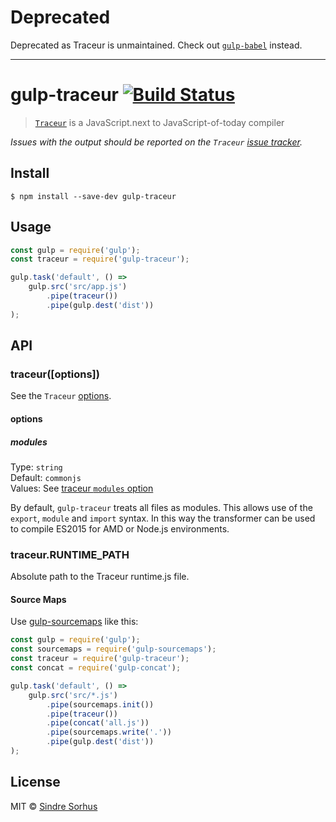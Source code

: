 # Deprecated

Deprecated as Traceur is unmaintained. Check out [`gulp-babel`](https://github.com/babel/gulp-babel) instead.

---

# gulp-traceur [![Build Status](https://travis-ci.org/sindresorhus/gulp-traceur.svg?branch=master)](https://travis-ci.org/sindresorhus/gulp-traceur)

> [`Traceur`](https://github.com/google/traceur-compiler) is a JavaScript.next to JavaScript-of-today compiler

*Issues with the output should be reported on the `Traceur` [issue tracker](https://github.com/google/traceur-compiler/issues).*


## Install

```
$ npm install --save-dev gulp-traceur
```


## Usage

```js
const gulp = require('gulp');
const traceur = require('gulp-traceur');

gulp.task('default', () =>
	gulp.src('src/app.js')
		.pipe(traceur())
		.pipe(gulp.dest('dist'))
);
```


## API

### traceur([options])

See the `Traceur` [options](https://github.com/google/traceur-compiler/issues/584).

#### options

##### modules

Type: `string`<br>
Default: `commonjs`<br>
Values: See [traceur `modules` option](https://github.com/google/traceur-compiler/wiki/Options-for-Compiling#options-for-modules)

By default, `gulp-traceur` treats all files as modules. This allows use of the `export`, `module` and `import` syntax. In this way the transformer can be used to compile ES2015 for AMD or Node.js environments.

### traceur.RUNTIME_PATH

Absolute path to the Traceur runtime.js file.


#### Source Maps

Use [gulp-sourcemaps](https://github.com/floridoo/gulp-sourcemaps) like this:

```js
const gulp = require('gulp');
const sourcemaps = require('gulp-sourcemaps');
const traceur = require('gulp-traceur');
const concat = require('gulp-concat');

gulp.task('default', () =>
	gulp.src('src/*.js')
		.pipe(sourcemaps.init())
		.pipe(traceur())
		.pipe(concat('all.js'))
		.pipe(sourcemaps.write('.'))
		.pipe(gulp.dest('dist'))
);
```


## License

MIT © [Sindre Sorhus](https://sindresorhus.com)
